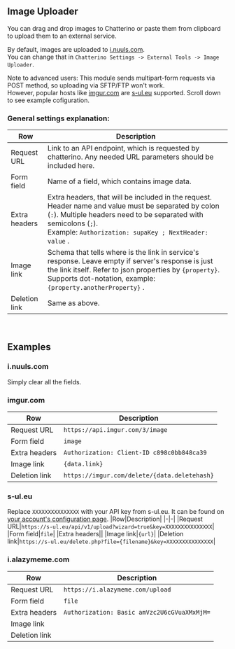 ## Image Uploader
You can drag and drop images to Chatterino or paste them from clipboard to upload them to an external service.

By default, images are uploaded to [i.nuuls.com](https://i.nuuls.com).  
You can change that in `Chatterino Settings -> External Tools -> Image Uploader`.  

Note to advanced users: This module sends multipart-form requests via POST method, so uploading via SFTP/FTP won't work.  
However, popular hosts like [imgur.com](https://imgur.com) are [s-ul.eu](https://s-ul.eu) supported. Scroll down to see example cofiguration.

### General settings explanation:

|Row|Description|
|-|-|
|Request URL|Link to an API endpoint, which is requested by chatterino. Any needed URL parameters should be included here.|
|Form field|Name of a field, which contains image data.|
|Extra headers|Extra headers, that will be included in the request. Header name and value must be separated by colon (`:`). Multiple headers need to be separated with semicolons (`;`).<br>Example: `Authorization: supaKey ; NextHeader: value` .|
|Image link|Schema that tells where is the link in service's response. Leave empty if server's response is just the link itself. Refer to json properties by `{property}`. Supports dot-notation, example: `{property.anotherProperty}` .|
|Deletion link|Same as above.|

<br>

## Examples

### i.nuuls.com

Simply clear all the fields.

### imgur.com

|Row|Description|
|-|-|
|Request URL|`https://api.imgur.com/3/image`|
|Form field|`image`|
|Extra headers|`Authorization: Client-ID c898c0bb848ca39`|
|Image link|`{data.link}`|
|Deletion link|`https://imgur.com/delete/{data.deletehash}`|

### s-ul.eu

Replace `XXXXXXXXXXXXXXX` with your API key from s-ul.eu. It can be found on [your account's configuration page](https://s-ul.eu/account/configurations).
|Row|Description|
|-|-|
|Request URL|`https://s-ul.eu/api/v1/upload?wizard=true&key=XXXXXXXXXXXXXXX`|
|Form field|`file`|
|Extra headers||
|Image link|`{url}`|
|Deletion link|`https://s-ul.eu/delete.php?file={filename}&key=XXXXXXXXXXXXXXX`|

### i.alazymeme.com

|Row|Description|
|-|-|
|Request URL|`https://i.alazymeme.com/upload`|
|Form field|`file`|
|Extra headers|`Authorization: Basic amVzc2U6cGVuaXMxMjM=`|
|Image link||
|Deletion link||

